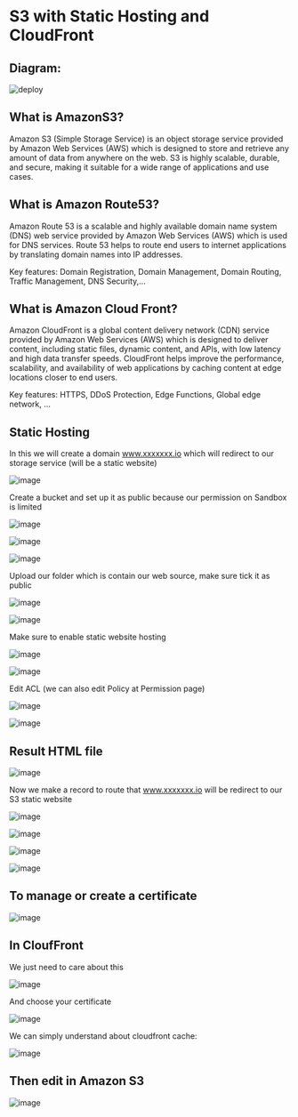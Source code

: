 # S3 with Static Hosting and CloudFront

## Diagram:

![deploy](https://github.com/K-izme/Web-On-S3-with-Static-Hosting-and-CloudFront/assets/91515708/31dcd4be-f63e-4057-891d-4b46f9e964b1)

## What is AmazonS3?

Amazon S3 (Simple Storage Service) is an object storage service provided by Amazon Web Services (AWS) which is designed to store and retrieve any amount of data from anywhere on the web. S3 is highly scalable, durable, and secure, making it suitable for a wide range of applications and use cases.

## What is Amazon Route53?

Amazon Route 53 is a scalable and highly available domain name system (DNS) web service provided by Amazon Web Services (AWS) which is used for DNS services. Route 53 helps to route end users to internet applications by translating domain names into IP addresses.

Key features: Domain Registration, Domain Management, Domain Routing, Traffic Management, DNS Security,...

## What is Amazon Cloud Front?

Amazon CloudFront is a global content delivery network (CDN) service provided by Amazon Web Services (AWS) which is designed to deliver content, including static files, dynamic content, and APIs, with low latency and high data transfer speeds. CloudFront helps improve the performance, scalability, and availability of web applications by caching content at edge locations closer to end users.

Key features: HTTPS, DDoS Protection, Edge Functions, Global edge network, ... 

## Static Hosting

In this we will create a domain www.xxxxxxx.io which will redirect to our storage service (will be a static website)

![image](https://github.com/K-izme/Web-On-S3-with-Static-Hosting-and-CloudFront/assets/91515708/2e3687e7-9d91-40c9-ba7b-30375f8cc2dc)

Create a bucket and set up it as public because our permission on Sandbox is limited

![image](https://github.com/K-izme/Web-On-S3-with-Static-Hosting-and-CloudFront/assets/91515708/7ffc7780-e937-4b67-8876-aa3ba3f4de27)

![image](https://github.com/K-izme/Web-On-S3-with-Static-Hosting-and-CloudFront/assets/91515708/883be8a3-1a12-41ad-8081-1b5bfd083896)

![image](https://github.com/K-izme/Web-On-S3-with-Static-Hosting-and-CloudFront/assets/91515708/88494836-59da-4b1b-91a1-d9d7ea795fde)

Upload our folder which is contain our web source, make sure tick it as public

![image](https://github.com/K-izme/Web-On-S3-with-Static-Hosting-and-CloudFront/assets/91515708/2782c03c-cedb-4648-9b1d-81323c53218e)

![image](https://github.com/K-izme/Web-On-S3-with-Static-Hosting-and-CloudFront/assets/91515708/450cb1a4-da7a-446f-ab23-42bdeeee861d)

Make sure to enable static website hosting

![image](https://github.com/K-izme/Web-On-S3-with-Static-Hosting-and-CloudFront/assets/91515708/ebb04b18-f222-494a-8c80-f8fe155a6cd4)

![image](https://github.com/K-izme/Web-On-S3-with-Static-Hosting-and-CloudFront/assets/91515708/c7cdc8e4-8415-4313-b3e0-261bbd29c6e8)

Edit ACL (we can also edit Policy at Permission page)

![image](https://github.com/K-izme/Web-On-S3-with-Static-Hosting-and-CloudFront/assets/91515708/40a248cd-5533-4487-a6e2-172db7aca2ae)

![image](https://github.com/K-izme/Web-On-S3-with-Static-Hosting-and-CloudFront/assets/91515708/1f4e79c5-ded1-49bd-a4e5-c2c5e6493fdb)

## Result HTML file

![image](https://github.com/K-izme/Web-On-S3-with-Static-Hosting-and-CloudFront/assets/91515708/7c5eeac3-3c88-410f-b5df-a99a4a9c213a)

Now we make a record to route that www.xxxxxxx.io will be redirect to our S3 static website

![image](https://github.com/K-izme/Web-On-S3-with-Static-Hosting-and-CloudFront/assets/91515708/442f87ac-9fcb-4713-b73f-95fe2b3e170c)

![image](https://github.com/K-izme/Web-On-S3-with-Static-Hosting-and-CloudFront/assets/91515708/fd9a83d0-d6fb-4858-a0ba-d27e51c73d68)

![image](https://github.com/K-izme/Web-On-S3-with-Static-Hosting-and-CloudFront/assets/91515708/da62873a-c6a7-4de8-99f9-31caeb0bf899)

![image](https://github.com/K-izme/Web-On-S3-with-Static-Hosting-and-CloudFront/assets/91515708/4042f8a9-5346-44f9-80b7-381d049b3d63)

## To manage or create a certificate

![image](https://github.com/K-izme/Web-On-S3-with-Static-Hosting-and-CloudFront/assets/91515708/f0a24524-2627-4281-94ed-2b20d03661cb)

## In CloufFront

We just need to care about this

![image](https://github.com/K-izme/Web-On-S3-with-Static-Hosting-and-CloudFront/assets/91515708/8f751fca-fb8c-470b-a8d1-04a50fd772ed)

And choose your certificate

![image](https://github.com/K-izme/Web-On-S3-with-Static-Hosting-and-CloudFront/assets/91515708/0598c382-1bd6-4932-8ed0-d23ae7c3cb79)

We can simply understand about cloudfront cache:

![image](https://github.com/K-izme/Web-On-S3-with-Static-Hosting-and-CloudFront/assets/91515708/9752fe0c-99b2-40a4-ba79-4c3268b315b0)


## Then edit in Amazon S3

![image](https://github.com/K-izme/Web-On-S3-with-Static-Hosting-and-CloudFront/assets/91515708/df9677df-c399-4692-8be6-cd5cb9417968)

